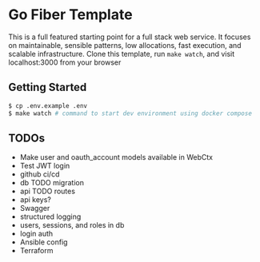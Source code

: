 # Go Fiber Template

This is a full featured starting point for a full stack web service. It focuses
on maintainable, sensible patterns, low allocations, fast execution, and
scalable infrastructure. Clone this template, run `make watch`, and visit
localhost:3000 from your browser

## Getting Started

```bash
$ cp .env.example .env
$ make watch # command to start dev environment using docker compose
```

## TODOs
- Make user and oauth_account models available in WebCtx
- Test JWT login
- github ci/cd
- db TODO migration
- api TODO routes
- api keys?
- Swagger
- structured logging
- users, sessions, and roles in db
- login auth
- Ansible config
- Terraform

